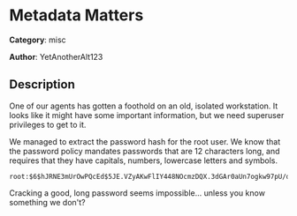 # Metadata Matters


**Category**: misc

**Author**: YetAnotherAlt123

## Description

One of our agents has gotten a foothold on an old, isolated workstation. It looks like it might have some important information, but we need superuser privileges to get to it.

We managed to extract the password hash for the root user. We know that the password policy mandates passwords that are 12 characters long, and requires that they have capitals, numbers, lowercase letters and symbols.

```
root:$6$hJRNE3mUrOwPQcEd$5JE.VZyAKwFlIY448NOcmzDQX.3dGAr0aUn7ogkw97pU/qcT0l6PN5M2YA32E4Km.5bmQE1jh7cHfbRUieZ0g1
```

Cracking a good, long password seems impossible... unless you know something we don't?


